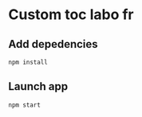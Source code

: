 # Custom toc labo fr

## Add depedencies

````text
npm install
````

## Launch app

````text
npm start
````

